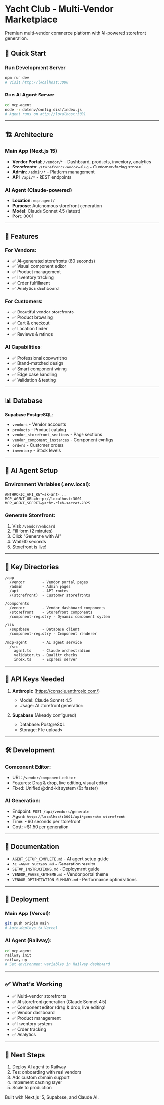 # Yacht Club - Multi-Vendor Marketplace

Premium multi-vendor commerce platform with AI-powered storefront generation.

## 🚀 Quick Start

### Run Development Server
```bash
npm run dev
# Visit http://localhost:3000
```

### Run AI Agent Server
```bash
cd mcp-agent
node -r dotenv/config dist/index.js
# Agent runs on http://localhost:3001
```

---

## 🏗️ Architecture

### **Main App** (Next.js 15)
- **Vendor Portal**: `/vendor/*` - Dashboard, products, inventory, analytics
- **Storefronts**: `/storefront?vendor=slug` - Customer-facing stores
- **Admin**: `/admin/*` - Platform management
- **API**: `/api/*` - REST endpoints

### **AI Agent** (Claude-powered)
- **Location**: `mcp-agent/`
- **Purpose**: Autonomous storefront generation
- **Model**: Claude Sonnet 4.5 (latest)
- **Port**: 3001

---

## 🎨 Features

### **For Vendors**:
- ✅ AI-generated storefronts (60 seconds)
- ✅ Visual component editor
- ✅ Product management
- ✅ Inventory tracking
- ✅ Order fulfillment
- ✅ Analytics dashboard

### **For Customers**:
- ✅ Beautiful vendor storefronts
- ✅ Product browsing
- ✅ Cart & checkout
- ✅ Location finder
- ✅ Reviews & ratings

### **AI Capabilities**:
- ✅ Professional copywriting
- ✅ Brand-matched design
- ✅ Smart component wiring
- ✅ Edge case handling
- ✅ Validation & testing

---

## 📊 Database

**Supabase PostgreSQL**:
- `vendors` - Vendor accounts
- `products` - Product catalog
- `vendor_storefront_sections` - Page sections
- `vendor_component_instances` - Component configs
- `orders` - Customer orders
- `inventory` - Stock levels

---

## 🤖 AI Agent Setup

### **Environment Variables** (.env.local):
```env
ANTHROPIC_API_KEY=sk-ant-...
MCP_AGENT_URL=http://localhost:3001
MCP_AGENT_SECRET=yacht-club-secret-2025
```

### **Generate Storefront**:
1. Visit `/vendor/onboard`
2. Fill form (2 minutes)
3. Click "Generate with AI"
4. Wait 60 seconds
5. Storefront is live!

---

## 📁 Key Directories

```
/app
  /vendor        - Vendor portal pages
  /admin         - Admin pages
  /api           - API routes
  /(storefront)  - Customer storefronts

/components
  /vendor        - Vendor dashboard components
  /storefront    - Storefront components
  /component-registry - Dynamic component system

/lib
  /supabase      - Database client
  /component-registry - Component renderer

/mcp-agent       - AI agent service
  /src
    agent.ts     - Claude orchestration
    validator.ts - Quality checks
    index.ts     - Express server
```

---

## 🔑 API Keys Needed

1. **Anthropic** (https://console.anthropic.com/)
   - Model: Claude Sonnet 4.5
   - Usage: AI storefront generation

2. **Supabase** (Already configured)
   - Database: PostgreSQL
   - Storage: File uploads

---

## 🛠️ Development

### **Component Editor**:
- URL: `/vendor/component-editor`
- Features: Drag & drop, live editing, visual editor
- Fixed: Unified @dnd-kit system (6x faster)

### **AI Generation**:
- Endpoint: `POST /api/vendors/generate`
- Agent: `http://localhost:3001/api/generate-storefront`
- Time: ~60 seconds per storefront
- Cost: ~$1.50 per generation

---

## 📖 Documentation

- `AGENT_SETUP_COMPLETE.md` - AI agent setup guide
- `AI_AGENT_SUCCESS.md` - Generation results
- `SETUP_INSTRUCTIONS.md` - Deployment guide
- `VENDOR_PAGES_RETHEME.md` - Vendor portal theme
- `VENDOR_OPTIMIZATION_SUMMARY.md` - Performance optimizations

---

## 🚢 Deployment

### **Main App** (Vercel):
```bash
git push origin main
# Auto-deploys to Vercel
```

### **AI Agent** (Railway):
```bash
cd mcp-agent
railway init
railway up
# Set environment variables in Railway dashboard
```

---

## ✅ What's Working

- ✅ Multi-vendor storefronts
- ✅ AI storefront generation (Claude Sonnet 4.5)
- ✅ Component editor (drag & drop, live editing)
- ✅ Vendor dashboard
- ✅ Product management
- ✅ Inventory system
- ✅ Order tracking
- ✅ Analytics

---

## 🎯 Next Steps

1. Deploy AI agent to Railway
2. Test onboarding with real vendors
3. Add custom domain support
4. Implement caching layer
5. Scale to production

Built with Next.js 15, Supabase, and Claude AI.

